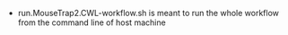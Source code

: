 * run.MouseTrap2.CWL-workflow.sh is meant to run the whole workflow from the command line of host machine

